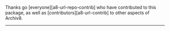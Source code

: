 <!--lint disable no-missing-blank-lines-->
<!--lint disable no-undefined-references-->
<!-- ==========START PARTIAL - Copy text between the two comments=========== -->

Thanks go [everyone][a8-url-repo-contrib] who have contributed to this package, as well as [contributors][a8-url-contrib] to other aspects of Archiv8.

---

<!-- ===============================END PARTIAL============================= -->

